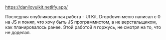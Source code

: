 https://danilovuikit.netlify.app/

Последняя опубликованная работа - UI Kit.
Dropdown меню написал с 0 на JS и понял, что хочу быть JS программистом,
а не верстальщиком, как планировалось ранее.
Этой работой я горжусь, не смотря на то, что не доделал.
